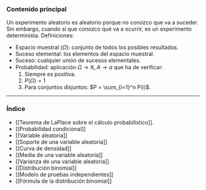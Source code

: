 ### Contenido principal

Un experimento aleatorio es aleatorio porque no conozco que va a suceder. Sin embargo, cuando sí que conozco qué va a ocurrir, es un experimento determinista. Definiciones:
- Espacio muestral ($\Omega$): conjunto de todos los posibles resultados.
- Suceso elemental: los elementos del espacio muestral.
- Suceso: cualquier unión de sucesos elementales.
- Probabilidad: aplicación $\Omega \rightarrow \mathbb{R}, A \rightarrow a$ que ha de verificar:
	1. Siempre es positiva.
	2. $P(\Omega) = 1$ 
	3. Para conjuntos disjuntos: $P = \sum_{i=1}^n P(i)$.


--- 
### Índice
- [[Teorema de LaPlace sobre el cálculo probabilístico]].
- [[Probabilidad condicional]]
- [[Variable aleatoria]]
- [[Soporte de una variable aleatoria]]
- [[Curva de densidad]]
- [[Media de una variable aleatoria]]
- [[Varianza de una variable aleatoria]]
- [[Distribución binomial]]
- [[Modelo de pruebas independientes]]
- [[Fórmula de la distribución binomial]]
